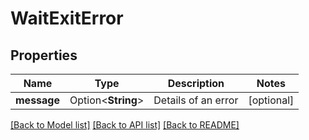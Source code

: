 # WaitExitError

## Properties

Name | Type | Description | Notes
------------ | ------------- | ------------- | -------------
**message** | Option<**String**> | Details of an error | [optional]

[[Back to Model list]](../README.md#documentation-for-models) [[Back to API list]](../README.md#documentation-for-api-endpoints) [[Back to README]](../README.md)


